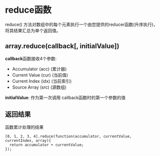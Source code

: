 # reduce函数

reduce() 方法对数组中的每个元素执行一个由您提供的reducer函数(升序执行)，将其结果汇总为单个返回值。


## array.reduce(callback[, initialValue])

**callback**函数接收4个参数:
  - Accumulator (acc) (累计器)
  - Current Value (cur) (当前值)
  - Current Index (idx) (当前索引)
  - Source Array (src) (源数组)
  
 **initialValue**: 作为第一次调用 callback函数时的第一个参数的值
 
 ## 返回结果
 
 函数累计处理的结果


```
[0, 1, 2, 3, 4].reduce(function(accumulator, currentValue, currentIndex, array){
  return accumulator + currentValue;
});
```
